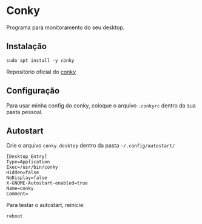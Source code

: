 # Conky

Programa para monitoramento do seu desktop.

## Instalação

```
sudo apt install -y conky
```

Repositório oficial do [conky](https://github.com/brndnmtthws/conky)

## Configuração

Para usar minha config do conky, coloque o arquivo `.conkyrc` dentro da sua pasta pessoal. 


## Autostart

Crie o arquivo `conky.desktop` dentro da pasta `~/.config/autostart/`

```
[Desktop Entry]
Type=Application
Exec=/usr/bin/conky
Hidden=false
NoDisplay=false
X-GNOME-Autostart-enabled=true
Name=conky
Comment=
```

Para testar o autostart, reinicie:
```
reboot
```

